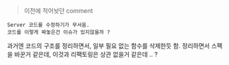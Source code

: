 
> 이전에 적어놧던 comment 

```
Server 코드를 수정하기가 무서움. 
코드를 이렇게 짜놓은건 이슈가 있지않을까 ? 
```

과거엔 코드의 구조를 정리하면서, 일부 필요 없는 함수를 삭제한듯 함.
정리하면서 스펙을 바꾼거 같은데, 이것과 리팩토링은 상관 없을거 같은데 .. ?




